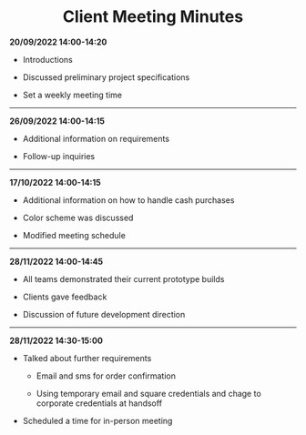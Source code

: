 <h1 align="center">
Client Meeting Minutes
</h1>

**20/09/2022 14:00-14:20**

- Introductions

- Discussed preliminary project specifications

- Set a weekly meeting time

---

**26/09/2022 14:00-14:15**

- Additional information on requirements

- Follow-up inquiries

---

**17/10/2022 14:00-14:15**

- Additional information on how to handle cash purchases

- Color scheme was discussed

- Modified meeting schedule

---

**28/11/2022 14:00-14:45**

- All teams demonstrated their current prototype builds

- Clients gave feedback

- Discussion of future development direction

---

**28/11/2022 14:30-15:00**

- Talked about further requirements

  - Email and sms for order confirmation

  - Using temporary email and square credentials and
    chage to corporate credentials at handsoff

- Scheduled a time for in-person meeting
